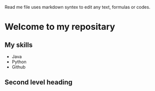 Read me file uses markdown syntex to edit any text, formulas or codes.

# Welcome to my repositary

## My skills
- Java
- Python
- Github
  
## Second level heading

